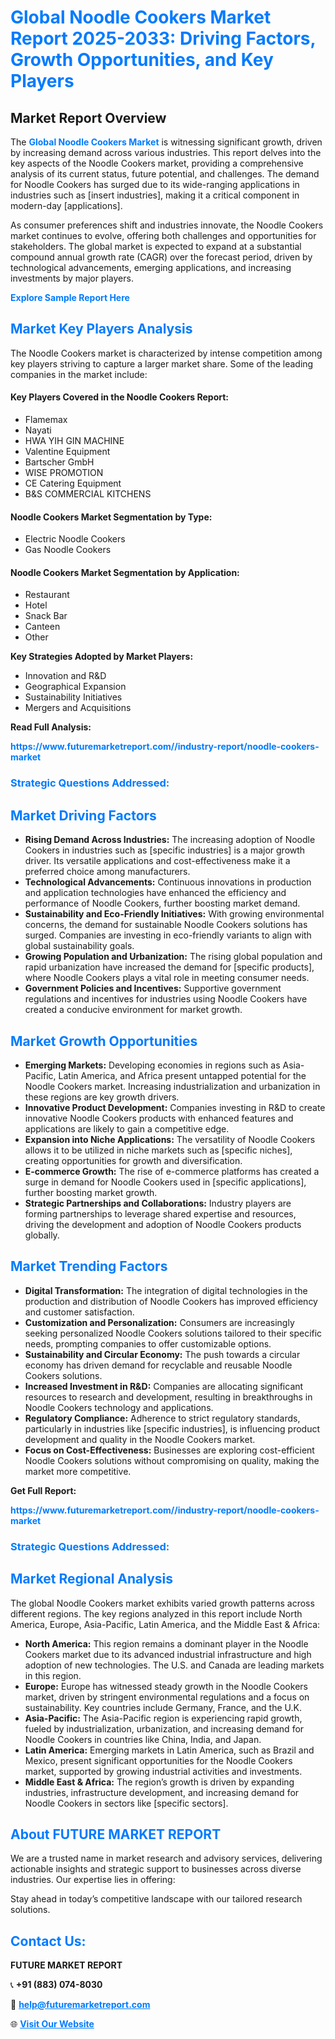 <h1 style="color: #007BFF;">Global Noodle Cookers Market Report 2025-2033: Driving Factors, Growth Opportunities, and Key Players</h1>

<section id="overview">
<h2>Market Report Overview</h2>
<p>The <a href="https://www.futuremarketreport.com//industry-report/noodle-cookers-market" style="color: #007BFF; text-decoration: none;"><strong>Global Noodle Cookers Market</strong></a> is witnessing significant growth, driven by increasing demand across various industries. This report delves into the key aspects of the Noodle Cookers market, providing a comprehensive analysis of its current status, future potential, and challenges. The demand for Noodle Cookers has surged due to its wide-ranging applications in industries such as [insert industries], making it a critical component in modern-day [applications].</p>
<p>As consumer preferences shift and industries innovate, the Noodle Cookers market continues to evolve, offering both challenges and opportunities for stakeholders. The global market is expected to expand at a substantial compound annual growth rate (CAGR) over the forecast period, driven by technological advancements, emerging applications, and increasing investments by major players.</p>
</section>

<section id="overview">
<p><a href="https://www.futuremarketreport.com//request-sample/reportId=88152" style="color: #007BFF; text-decoration: none;"><strong>Explore Sample Report Here</strong></a></p>
</section>

<section id="key-players">
<h2 style="color: #007BFF;">Market Key Players Analysis</h2>
<p>The Noodle Cookers market is characterized by intense competition among key players striving to capture a larger market share. Some of the leading companies in the market include:</p>
<h4>Key Players Covered in the Noodle Cookers Report:</h4>
<ul><li>Flamemax</li><li>Nayati</li><li>HWA YIH GIN MACHINE</li><li>Valentine Equipment</li><li>Bartscher GmbH</li><li>WISE PROMOTION</li><li>CE Catering Equipment</li><li>B&amp;S COMMERCIAL KITCHENS</li></ul>
<h4>Noodle Cookers Market Segmentation by Type:</h4>
<ul><li>Electric Noodle Cookers</li><li>Gas Noodle Cookers</li></ul>

<h4>Noodle Cookers Market Segmentation by Application:</h4>
<ul><li>Restaurant</li><li>Hotel</li><li>Snack Bar</li><li>Canteen</li><li>Other</li></ul>
<p><strong>Key Strategies Adopted by Market Players:</strong></p>
<ul>
<li>Innovation and R&D</li>
<li>Geographical Expansion</li>
<li>Sustainability Initiatives</li>
<li>Mergers and Acquisitions</li>
</ul>
</section>

<section>
<p><strong>Read Full Analysis: </strong></p><a href="https://www.futuremarketreport.com//industry-report/noodle-cookers-market" style="color: #007BFF; text-decoration: none;"><strong>https://www.futuremarketreport.com//industry-report/noodle-cookers-market</strong></a>
<h3 style="color: #007BFF;">Strategic Questions Addressed:</h3>
</section>

<section id="driving-factors">
<h2 style="color: #007BFF;">Market Driving Factors</h2>
<ul>
<li><strong>Rising Demand Across Industries:</strong> The increasing adoption of Noodle Cookers in industries such as [specific industries] is a major growth driver. Its versatile applications and cost-effectiveness make it a preferred choice among manufacturers.</li>
<li><strong>Technological Advancements:</strong> Continuous innovations in production and application technologies have enhanced the efficiency and performance of Noodle Cookers, further boosting market demand.</li>
<li><strong>Sustainability and Eco-Friendly Initiatives:</strong> With growing environmental concerns, the demand for sustainable Noodle Cookers solutions has surged. Companies are investing in eco-friendly variants to align with global sustainability goals.</li>
<li><strong>Growing Population and Urbanization:</strong> The rising global population and rapid urbanization have increased the demand for [specific products], where Noodle Cookers plays a vital role in meeting consumer needs.</li>
<li><strong>Government Policies and Incentives:</strong> Supportive government regulations and incentives for industries using Noodle Cookers have created a conducive environment for market growth.</li>
</ul>
</section>

<section id="growth-opportunities">
<h2 style="color: #007BFF;">Market Growth Opportunities</h2>
<ul>
<li><strong>Emerging Markets:</strong> Developing economies in regions such as Asia-Pacific, Latin America, and Africa present untapped potential for the Noodle Cookers market. Increasing industrialization and urbanization in these regions are key growth drivers.</li>
<li><strong>Innovative Product Development:</strong> Companies investing in R&D to create innovative Noodle Cookers products with enhanced features and applications are likely to gain a competitive edge.</li>
<li><strong>Expansion into Niche Applications:</strong> The versatility of Noodle Cookers allows it to be utilized in niche markets such as [specific niches], creating opportunities for growth and diversification.</li>
<li><strong>E-commerce Growth:</strong> The rise of e-commerce platforms has created a surge in demand for Noodle Cookers used in [specific applications], further boosting market growth.</li>
<li><strong>Strategic Partnerships and Collaborations:</strong> Industry players are forming partnerships to leverage shared expertise and resources, driving the development and adoption of Noodle Cookers products globally.</li>
</ul>
</section>

<section id="trending-factors">
<h2 style="color: #007BFF;">Market Trending Factors</h2>
<ul>
<li><strong>Digital Transformation:</strong> The integration of digital technologies in the production and distribution of Noodle Cookers has improved efficiency and customer satisfaction.</li>
<li><strong>Customization and Personalization:</strong> Consumers are increasingly seeking personalized Noodle Cookers solutions tailored to their specific needs, prompting companies to offer customizable options.</li>
<li><strong>Sustainability and Circular Economy:</strong> The push towards a circular economy has driven demand for recyclable and reusable Noodle Cookers solutions.</li>
<li><strong>Increased Investment in R&D:</strong> Companies are allocating significant resources to research and development, resulting in breakthroughs in Noodle Cookers technology and applications.</li>
<li><strong>Regulatory Compliance:</strong> Adherence to strict regulatory standards, particularly in industries like [specific industries], is influencing product development and quality in the Noodle Cookers market.</li>
<li><strong>Focus on Cost-Effectiveness:</strong> Businesses are exploring cost-efficient Noodle Cookers solutions without compromising on quality, making the market more competitive.</li>
</ul>
</section>

<section>
<p><strong>Get Full Report: </strong></p><a href="https://www.futuremarketreport.com//industry-report/noodle-cookers-market" style="color: #007BFF; text-decoration: none;"><strong>https://www.futuremarketreport.com//industry-report/noodle-cookers-market</strong></a>
<h3 style="color: #007BFF;">Strategic Questions Addressed:</h3>
</section>


<section id="regional-analysis">
<h2 style="color: #007BFF;">Market Regional Analysis</h2>
<p>The global Noodle Cookers market exhibits varied growth patterns across different regions. The key regions analyzed in this report include North America, Europe, Asia-Pacific, Latin America, and the Middle East & Africa:</p>
<ul>
<li><strong>North America:</strong> This region remains a dominant player in the Noodle Cookers market due to its advanced industrial infrastructure and high adoption of new technologies. The U.S. and Canada are leading markets in this region.</li>
<li><strong>Europe:</strong> Europe has witnessed steady growth in the Noodle Cookers market, driven by stringent environmental regulations and a focus on sustainability. Key countries include Germany, France, and the U.K.</li>
<li><strong>Asia-Pacific:</strong> The Asia-Pacific region is experiencing rapid growth, fueled by industrialization, urbanization, and increasing demand for Noodle Cookers in countries like China, India, and Japan.</li>
<li><strong>Latin America:</strong> Emerging markets in Latin America, such as Brazil and Mexico, present significant opportunities for the Noodle Cookers market, supported by growing industrial activities and investments.</li>
<li><strong>Middle East & Africa:</strong> The region’s growth is driven by expanding industries, infrastructure development, and increasing demand for Noodle Cookers in sectors like [specific sectors].</li>
</ul>
</section>

<footer>
<h2 style="color: #007BFF;">About FUTURE MARKET REPORT</h2>
<p>We are a trusted name in market research and advisory services, delivering actionable insights and strategic support to businesses across diverse industries. Our expertise lies in offering:</p>

<p>Stay ahead in today’s competitive landscape with our tailored research solutions.</p>

<h2 style="color: #007BFF;">Contact Us:</h2>
<p><strong>FUTURE MARKET REPORT</strong></p>
<p>📞 <strong>+91 (883) 074-8030</strong></p>
<p>📧 <strong><a href="mailto:help@futuremarketreport.com" style="color: #007BFF;">help@futuremarketreport.com</a></strong></p>
<p>🌐 <strong><a href="https://www.futuremarketreport.com/" style="color: #007BFF;">Visit Our Website</a></strong></p>
</footer>